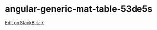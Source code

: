 # angular-generic-mat-table-53de5s

[Edit on StackBlitz ⚡️](https://stackblitz.com/edit/angular-generic-mat-table-53de5s)